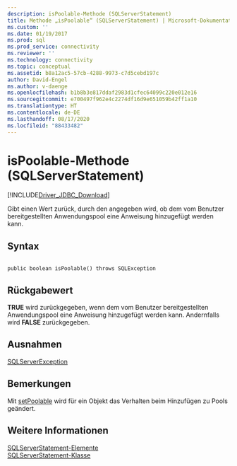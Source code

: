 ```yaml
---
description: isPoolable-Methode (SQLServerStatement)
title: Methode „isPoolable“ (SQLServerStatement) | Microsoft-Dokumentation
ms.custom: ''
ms.date: 01/19/2017
ms.prod: sql
ms.prod_service: connectivity
ms.reviewer: ''
ms.technology: connectivity
ms.topic: conceptual
ms.assetid: b8a12ac5-57cb-4288-9973-c7d5cebd197c
author: David-Engel
ms.author: v-daenge
ms.openlocfilehash: b1b8b3e817ddaf2983d1cfec64099c220e012e16
ms.sourcegitcommit: e700497f962e4c2274df16d9e651059b42ff1a10
ms.translationtype: HT
ms.contentlocale: de-DE
ms.lasthandoff: 08/17/2020
ms.locfileid: "88433482"
---
```

# <a name="ispoolable-method-sqlserverstatement"></a>isPoolable-Methode (SQLServerStatement)
[!INCLUDE[Driver_JDBC_Download](../../../includes/driver_jdbc_download.md)]

  Gibt einen Wert zurück, durch den angegeben wird, ob dem vom Benutzer bereitgestellten Anwendungspool eine Anweisung hinzugefügt werden kann.  
  
## <a name="syntax"></a>Syntax  
  
```  
  
public boolean isPoolable() throws SQLException  
```  
  
## <a name="return-value"></a>Rückgabewert  
 **TRUE** wird zurückgegeben, wenn dem vom Benutzer bereitgestellten Anwendungspool eine Anweisung hinzugefügt werden kann. Andernfalls wird **FALSE** zurückgegeben.  
  
## <a name="exceptions"></a>Ausnahmen  
 [SQLServerException](../../../connect/jdbc/reference/sqlserverexception-class.md)  
  
## <a name="remarks"></a>Bemerkungen  
 Mit [setPoolable](../../../connect/jdbc/reference/setpoolable-method-sqlserverstatement.md) wird für ein Objekt das Verhalten beim Hinzufügen zu Pools geändert.  
  
## <a name="see-also"></a>Weitere Informationen  
 [SQLServerStatement-Elemente](../../../connect/jdbc/reference/sqlserverstatement-members.md)   
 [SQLServerStatement-Klasse](../../../connect/jdbc/reference/sqlserverstatement-class.md)  
  
  
